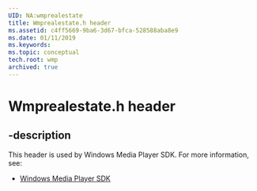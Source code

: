 ```yaml
---
UID: NA:wmprealestate
title: Wmprealestate.h header
ms.assetid: c4ff5669-9ba6-3d67-bfca-528588aba8e9
ms.date: 01/11/2019
ms.keywords: 
ms.topic: conceptual
tech.root: wmp
archived: true
---
```


# Wmprealestate.h header


## -description


This header is used by Windows Media Player SDK. For more information, see:

- [Windows Media Player SDK](../_wmp/index.md)

